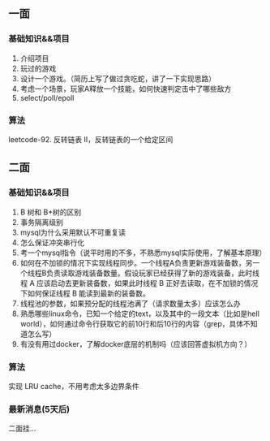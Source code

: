 ## 一面

### 基础知识&&项目

1. 介绍项目
2. 玩过的游戏
3. 设计一个游戏。（简历上写了做过贪吃蛇，讲了一下实现思路）
4. 考虑一个场景，玩家A释放一个技能，如何快速判定击中了哪些敌方
5. select/poll/epoll

### 算法

leetcode-92. 反转链表 II，反转链表的一个给定区间

## 二面

### 基础知识&&项目

1. B 树和 B+树的区别
2. 事务隔离级别
3. mysql为什么采用默认不可重复读
4. 怎么保证冲突串行化
5. 考一个mysql指令（说平时用的不多，不熟悉mysql实际使用，了解基本原理）
6. 如何在不加锁的情况下实现线程同步。一个线程A负责更新游戏装备数，另一个线程B负责读取游戏装备数量。假设玩家已经获得了新的游戏装备，此时线程 A 应该启动去更新装备数，如果此时线程 B 正好去读取，在不加锁的情况下如何保证线程 B 能读到最新的装备数。
7. 线程池的参数，如果预分配的线程池满了（请求数量太多）应该怎么办
8. 熟悉哪些linux命令，已知一个给定的text，以及其中的一段文本（比如是hell world），如何通过命令行获取它的前10行和后10行的内容（grep，具体不知道怎么写） 
9. 有没有用过docker，了解docker底层的机制吗（应该回答虚拟机方向？）

### 算法

实现 LRU cache，不用考虑太多边界条件



### 最新消息(5天后)

二面挂...